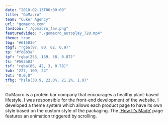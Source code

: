 ```yaml
---
date: "2018-02-13T00:00:00"
title: "GoMacro"
team: "Cuker Agency"
url: "gomacro.com"
favIcon: "./gomacro_fav.png"
featuredVideo: "./gomacro_autoplay_720.mp4"
theme: true
tbg: "#61503e"
tbgf: "rgba(97, 80, 62, 0.9)"
tp: "#fd8b3a"
tpf: "rgba(253, 139, 58, 0.87)"
ts: "#562a03"
tsf: "rgba(86, 42, 3, 0.78)"
twb: "227, 109, 24"
twt: "0,0,0"
tfbg: "hsla(30.9, 22.0%, 21.2%, 1.0)"
---
```

GoMacro is a protein bar company that encourages a healthy plant-based lifestyle. I was responsible for the front-end development of the website. I developed a theme system which allows each product page to have its own style based on the custom style of the packaging. The <a href="https://www.gomacro.com/how-its-made/" target="_blank">&lsquo;How It&lsquo;s Made&rsquo;</a> page features an animation triggered by scrolling.
